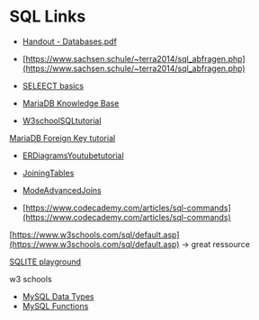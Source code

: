 # SQL Links

- [Handout - Databases.pdf](files/Handout-Databases.pdf)

- [https://www.sachsen.schule/~terra2014/sql_abfragen.php](https://www.sachsen.schule/~terra2014/sql_abfragen.php)

- [SELEECT basics](https://sqlzoo.net/wiki/SELECT_basics)

- [MariaDB Knowledge Base](https://mariadb.com/kb/en/)

- [W3schoolSQLtutorial](https://www.w3schools.com/sql/)

[MariaDB Foreign Key tutorial](https://www.mariadbtutorial.com/mariadb-basics/mariadb-foreign-key/)

- [ERDiagramsYoutubetutorial](https://www.youtube.com/watch?v=QpdhBUYk7Kk)

- [JoiningTables](https://mariadb.com/kb/en/joining-tables-with-join-clauses/)

- [ModeAdvancedJoins](https://mariadb.com/kb/en/more-advanced-joins/)

- [https://www.codecademy.com/articles/sql-commands](https://www.codecademy.com/articles/sql-commands)



[https://www.w3schools.com/sql/default.asp](https://www.w3schools.com/sql/default.asp) -> great ressource

[SQLITE playground](https://sqliteonline.com/)

w3 schools

- [MySQL Data Types](https://www.w3schools.com/mysql/mysql_datatypes.asp)
- [MySQL Functions](https://www.w3schools.com/mysql/mysql_ref_functions.asp)

